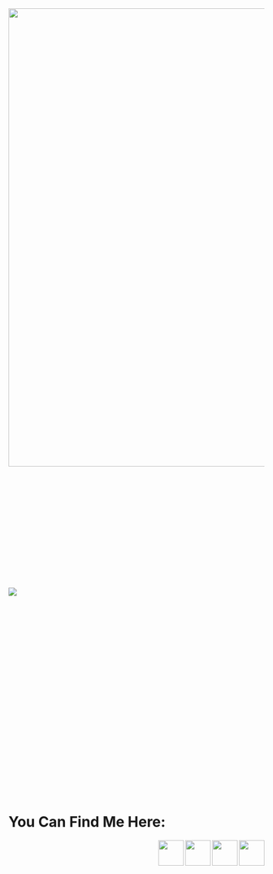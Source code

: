 <img src="https://github-readme-stats.vercel.app/api?username=Abolfazl-Taj&show_icons=true&theme=dark" width="900" align="center">
<br><br><br><br><br><br><br><br><br><br><br><br><br><br><br>

<img src="https://streak-stats.demolab.com?user=Abolfazl-Taj&theme=react&hide_border=true&border_radius=10&date_format=M%20j%5B%2C%20Y%5D&card_width=900%&ring=000000&border=EB0000&background=45%2C0092FF%2CEB0000&stroke=EBEBEB&fire=FF0000&currStreakNum=EBEBEB&sideNums=000000&currStreakLabel=000000&sideLabels=EBEBEB&dates=000000&excludeDaysLabel=000000" align="center">





<br><br><br><br><br><br><br><br><br><br><br><br><br><br><br><br><br><br><br><br><br><br>



 <h1>You Can Find Me Here:</h1>
<a href="https://www.instagram.com/leviackermanam" target="blank"><img src="https://cdn.discordapp.com/attachments/1149778945592541387/1157656774380367963/Instagram.png?ex=65196763&is=651815e3&hm=621d90115fea20acd26b456fc1507afeaa8fd817009853b15a02e92fd01222f2&" height="50" align="right" /></a><a href="https://leviackermanam18@gmail.com" target="blank"><img src="https://cdn.discordapp.com/attachments/1149778945592541387/1157661522819035156/gmail.png?ex=65196bcf&is=65181a4f&hm=1e1e7fc9e94022858c5f26279301d08200213f267697e9502e8989a2bcf60215&" height="50" align="right" /></a><a href="https://discord.com/users/553522569114812421" target="blank"><img src="https://cdn.discordapp.com/attachments/1149778945592541387/1157663025122267216/discord.png?ex=65196d35&is=65181bb5&hm=e0cc759be71a8c5cfd69259df1def89c59578789174a971d6186038371447877&" height="50" align="right" /></a><a href="https://rimax.glitch.me/call.html" target="blank"><img src="https://cdn.discordapp.com/attachments/1149778945592541387/1157663803392147518/Phone.png?ex=65196def&is=65181c6f&hm=dd82541371aec8971b28f72c2f9a3936c97610735b7d764a0cd4a12696b43e15&"
height="50" align="right" /></a>

